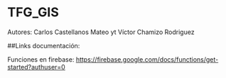 # TFG_GIS

Autores: Carlos Castellanos Mateo yt Víctor Chamizo Rodriguez


##Links documentación:

Funciones en firebase: https://firebase.google.com/docs/functions/get-started?authuser=0
